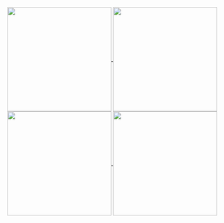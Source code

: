 <a href="https://github.com/alexandr-mironov/alexandr-mironov">
  <img align="center" height="240px" src="https://github-readme-stats.vercel.app/api?username=alexandr-mironov&count_private=true&show_icons=true&theme=dark&include_all_commits=true&hide_border=true&hide=prs&bg_color=31313A" />
</a>

<a href="https://github.com/alexandr-mironov/php-smpp">
  <img align="center" height="240px" src="https://github-readme-stats.vercel.app/api/pin/?username=alexandr-mironov&repo=php-smpp&theme=dark&hide_border=true&hide=prs&bg_color=31313A" />
</a>

<a href="https://github.com/alexandr-mironov/php8-smpp">
  <img align="center" height="240px" src="https://github-readme-stats.vercel.app/api/pin/?username=alexandr-mironov&repo=php8-smpp&theme=dark&hide_border=true&hide=prs&bg_color=31313A" />
</a>

<a href="https://github.com/alexandr-mironov/ax50">
  <img align="center" height="240px" src="https://github-readme-stats.vercel.app/api/pin/?username=alexandr-mironov&repo=ax50&theme=dark&hide_border=true&hide=prs&bg_color=31313A" />
</a>
